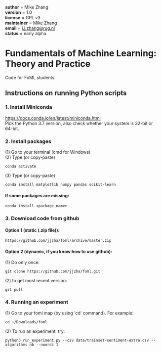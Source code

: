 __author__ = Mike Zhang  
__version__ = 1.0  
__license__ = GPL v3  
__maintainer__ = Mike Zhang  
__email__ = j.j.zhang@rug.nl  
__status__ = early alpha  


# Fundamentals of Machine Learning: Theory and Practice

Code for FoML students.

## Instructions on running Python scripts
### 1. Install Miniconda

https://docs.conda.io/en/latest/miniconda.html   
Pick the Python 3.7 version, also check whether your system is 32-bit or 64-bit.  

### 2. Install packages

(1) Go to your terminal (cmd for Windows)  
(2) Type (or copy-paste)  

    conda activate  

(3) Type (or copy-paste)  

    conda install matplotlib numpy pandas scikit-learn  

#### If some packages are missing:  

    conda install <package_name>

### 3. Download code from github

#### Option 1 (static (.zip file)):  
    https://github.com/jjzha/foml/archive/master.zip  

#### Option 2 (dynamic, if you know how to use github):  
(1) Do only once:  

    git clone https://github.com/jjzha/foml.git  

(2) to get most recent version:  

    git pull

### 4. Running an experiment

(1) Go to your foml map (by using 'cd' command). For example:  

    cd ~/Downloads/foml

(2) To run an experiment, try:  

    python3 run_experiment.py --csv data/trainset-sentiment-extra.csv --algorithms nb --nwords 1
